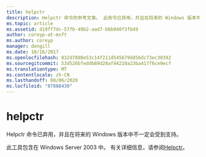 ```yaml
---
title: helpctr
description: Helpctr 命令的参考文章。 此命令已弃用，并且在将来的 Windows 版本中不保证其受支持。
ms.topic: article
ms.assetid: d19ff7dc-57fb-49b2-aad7-b6b040f3fb49
author: coreyp-at-msft
ms.author: coreyp
manager: dongill
ms.date: 10/16/2017
ms.openlocfilehash: 832d7880e53c14f211d545679dd56dc73ec30392
ms.sourcegitcommit: 53d526bfeddb89d28af44210a23ba417f6ce0ecf
ms.translationtype: MT
ms.contentlocale: zh-CN
ms.lasthandoff: 08/06/2020
ms.locfileid: "87888430"
---
```

# <a name="helpctr"></a>helpctr

Helpctr 命令已弃用，并且在将来的 Windows 版本中不一定会受到支持。

此工具包含在 Windows Server 2003 中。 有关详细信息，请参阅[Helpctr](/previous-versions/orphan-topics/ws.10/cc755821(v=ws.10))。
